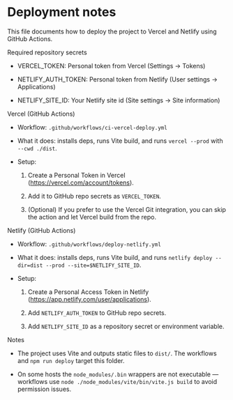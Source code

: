Deployment notes
================

This file documents how to deploy the project to Vercel and Netlify using GitHub Actions.

Required repository secrets

- VERCEL_TOKEN: Personal token from Vercel (Settings → Tokens)

- NETLIFY_AUTH_TOKEN: Personal token from Netlify (User settings → Applications)

- NETLIFY_SITE_ID: Your Netlify site id (Site settings → Site information)

Vercel (GitHub Actions)

- Workflow: `.github/workflows/ci-vercel-deploy.yml`

- What it does: installs deps, runs Vite build, and runs `vercel --prod` with `--cwd ./dist`.

- Setup:

  1. Create a Personal Token in Vercel (<https://vercel.com/account/tokens>).

  2. Add it to GitHub repo secrets as `VERCEL_TOKEN`.

  3. (Optional) If you prefer to use the Vercel Git integration, you can skip the action and let Vercel build from the repo.

Netlify (GitHub Actions)

- Workflow: `.github/workflows/deploy-netlify.yml`

- What it does: installs deps, runs Vite build, and runs `netlify deploy --dir=dist --prod --site=$NETLIFY_SITE_ID`.

- Setup:

  1. Create a Personal Access Token in Netlify (<https://app.netlify.com/user/applications>).

  2. Add `NETLIFY_AUTH_TOKEN` to GitHub repo secrets.

  3. Add `NETLIFY_SITE_ID` as a repository secret or environment variable.

Notes

- The project uses Vite and outputs static files to `dist/`. The workflows and `npm run deploy` target this folder.

- On some hosts the `node_modules/.bin` wrappers are not executable — workflows use `node ./node_modules/vite/bin/vite.js build` to avoid permission issues.
